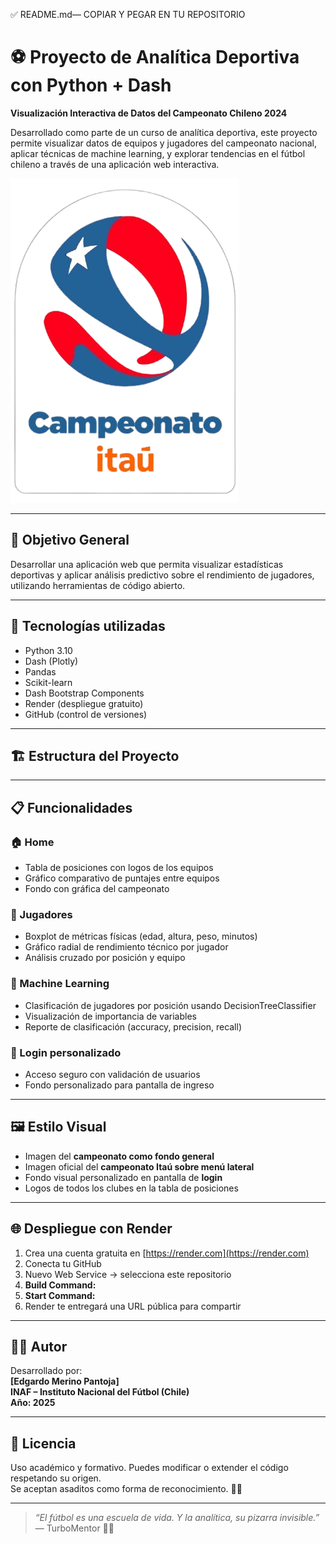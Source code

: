 ✅ README.md— COPIAR Y PEGAR EN TU REPOSITORIO
# ⚽ Proyecto de Analítica Deportiva con Python + Dash  
**Visualización Interactiva de Datos del Campeonato Chileno 2024**  

Desarrollado como parte de un curso de analítica deportiva, este proyecto permite visualizar datos de equipos y jugadores del campeonato nacional, aplicar técnicas de machine learning, y explorar tendencias en el fútbol chileno a través de una aplicación web interactiva.  

![Logo Campeonato](assets/logo_menu.png)

---

## 🎯 Objetivo General

Desarrollar una aplicación web que permita visualizar estadísticas deportivas y aplicar análisis predictivo sobre el rendimiento de jugadores, utilizando herramientas de código abierto.

---

## 🧰 Tecnologías utilizadas

- Python 3.10  
- Dash (Plotly)  
- Pandas  
- Scikit-learn  
- Dash Bootstrap Components  
- Render (despliegue gratuito)  
- GitHub (control de versiones)

---

## 🏗️ Estructura del Proyecto



---

## 📋 Funcionalidades

### 🏠 Home
- Tabla de posiciones con logos de los equipos  
- Gráfico comparativo de puntajes entre equipos  
- Fondo con gráfica del campeonato  

### 👤 Jugadores
- Boxplot de métricas físicas (edad, altura, peso, minutos)  
- Gráfico radial de rendimiento técnico por jugador  
- Análisis cruzado por posición y equipo

### 🤖 Machine Learning
- Clasificación de jugadores por posición usando DecisionTreeClassifier  
- Visualización de importancia de variables  
- Reporte de clasificación (accuracy, precision, recall)

### 🔐 Login personalizado
- Acceso seguro con validación de usuarios  
- Fondo personalizado para pantalla de ingreso  

---

## 🖼️ Estilo Visual

- Imagen del **campeonato como fondo general**
- Imagen oficial del **campeonato Itaú sobre menú lateral**
- Fondo visual personalizado en pantalla de **login**
- Logos de todos los clubes en la tabla de posiciones

---

## 🌐 Despliegue con Render

1. Crea una cuenta gratuita en [https://render.com](https://render.com)  
2. Conecta tu GitHub  
3. Nuevo Web Service → selecciona este repositorio  
4. **Build Command:**
5. **Start Command:**
6. Render te entregará una URL pública para compartir

---

## 👨‍🏫 Autor

Desarrollado por:  
**[Edgardo Merino Pantoja]**  
**INAF – Instituto Nacional del Fútbol (Chile)**  
**Año: 2025**

---

## 📌 Licencia

Uso académico y formativo. Puedes modificar o extender el código respetando su origen.  
Se aceptan asaditos como forma de reconocimiento. 🍖🔥

---

> _“El fútbol es una escuela de vida. Y la analítica, su pizarra invisible.”_  
> — TurboMentor 🐍🎩


